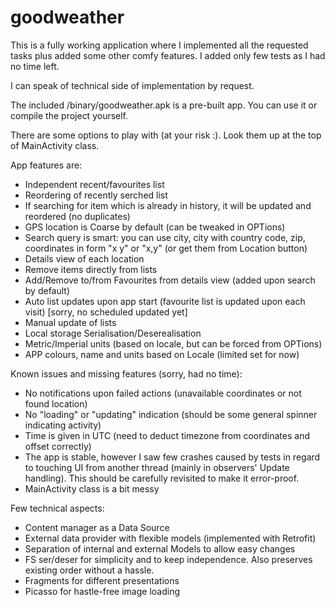 # goodweather

This is a fully working application where I implemented all the requested tasks plus added some other comfy features.
I added only few tests as I had no time left.

I can speak of technical side of implementation by request.

The included /binary/goodweather.apk is a pre-built app. You can use it or compile the project yourself.

There are some options to play with (at your risk :). Look them up at the top of MainActivity class.

App features are:

- Independent recent/favourites list
- Reordering of recently serched list
- If searching for item which is already in history, it will be updated and reordered (no duplicates)
- GPS location is Coarse by default (can be tweaked in OPTions)
- Search query is smart: you can use city, city with country code, zip, coordinates in form "x y" or "x,y" (or get them from Location button)
- Details view of each location
- Remove items directly from lists
- Add/Remove to/from Favourites from details view (added upon search by default)
- Auto list updates upon app start (favourite list is updated upon each visit) [sorry, no scheduled updated yet]
- Manual update of lists
- Local storage Serialisation/Deserealisation 
- Metric/Imperial units (based on locale, but can be forced from OPTions)
- APP colours, name and units based on Locale (limited set for now)

Known issues and missing features (sorry, had no time):
- No notifications upon failed actions (unavailable coordinates or not found location)
- No "loading" or "updating" indication (should be some general spinner indicating activity)
- Time is given in UTC (need to deduct timezone from coordinates and offset correctly)
- The app is stable, however I saw few crashes caused by tests in regard to touching UI from another thread (mainly in observers' Update handling). This should be carefully revisited to make it error-proof.
- MainActivity class is a bit messy


Few technical aspects:
- Content manager as a Data Source
- External data provider with flexible models (implemented with Retrofit)
- Separation of internal and external Models to allow easy changes
- FS ser/deser for simplicity and to keep independence. Also preserves existing order without a hassle.
- Fragments for different presentations
- Picasso for hastle-free image loading
